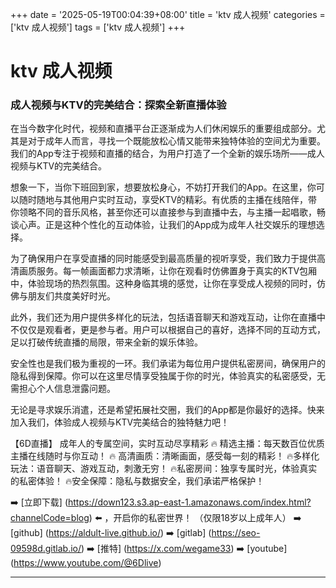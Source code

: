 +++
date = '2025-05-19T00:04:39+08:00'
title = 'ktv 成人视频'
categories = ['ktv 成人视频']
tags = ['ktv 成人视频']
+++

# ktv 成人视频

### 成人视频与KTV的完美结合：探索全新直播体验

在当今数字化时代，视频和直播平台正逐渐成为人们休闲娱乐的重要组成部分。尤其是对于成年人而言，寻找一个既能放松心情又能带来独特体验的空间尤为重要。我们的App专注于视频和直播的结合，为用户打造了一个全新的娱乐场所——成人视频与KTV的完美结合。

想象一下，当你下班回到家，想要放松身心，不妨打开我们的App。在这里，你可以随时随地与其他用户实时互动，享受KTV的精彩。有优质的主播在线陪伴，带你领略不同的音乐风格，甚至你还可以直接参与到直播中去，与主播一起唱歌，畅谈心声。正是这种个性化的互动体验，让我们的App成为成年人社交娱乐的理想选择。

为了确保用户在享受直播的同时能感受到最高质量的视听享受，我们致力于提供高清画质服务。每一帧画面都力求清晰，让你在观看时仿佛置身于真实的KTV包厢中，体验现场的热烈氛围。这种身临其境的感觉，让你在享受成人视频的同时，仿佛与朋友们共度美好时光。

此外，我们还为用户提供多样化的玩法，包括语音聊天和游戏互动，让你在直播中不仅仅是观看者，更是参与者。用户可以根据自己的喜好，选择不同的互动方式，足以打破传统直播的局限，带来全新的娱乐体验。

安全性也是我们极为重视的一环。我们承诺为每位用户提供私密房间，确保用户的隐私得到保障。你可以在这里尽情享受独属于你的时光，体验真实的私密感受，无需担心个人信息泄露问题。

无论是寻求娱乐消遣，还是希望拓展社交圈，我们的App都是你最好的选择。快来加入我们，体验成人视频与KTV完美结合的独特魅力吧！

【6D直播】
 成年人的专属空间，实时互动尽享精彩
🔥 精选主播：每天数百位优质主播在线随时与你互动！
🔥 高清画质：清晰画面，感受每一刻的精彩！
🔥多样化玩法：语音聊天、游戏互动，刺激无穷！
🔥私密房间：独享专属时光，体验真实的私密体验！
🔥安全保障：隐私与数据安全，我们承诺严格保护！

➡️ [立即下载] (https://down123.s3.ap-east-1.amazonaws.com/index.html?channelCode=blog) ⬅️ ，开启你的私密世界！
（仅限18岁以上成年人）
➡️ [github] (https://aldult-live.github.io/)
➡️ [gitlab] (https://seo-09598d.gitlab.io/)
➡️ [推特] (https://x.com/wegame33)
➡️ [youtube] (https://www.youtube.com/@6Dlive)

---
